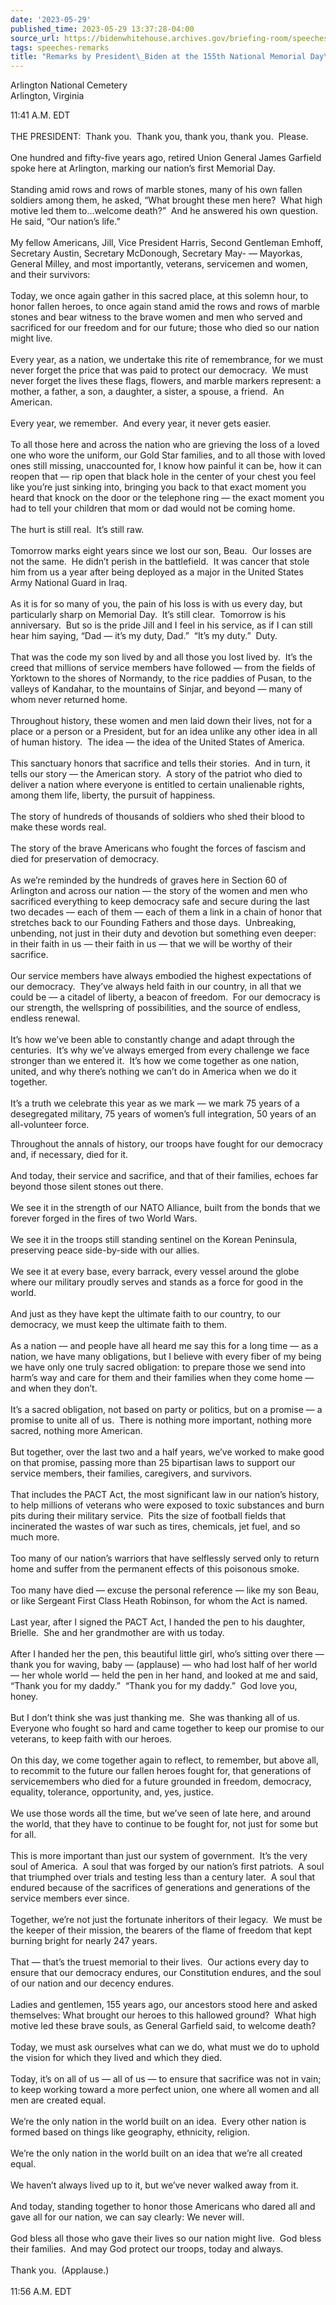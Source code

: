 ```yaml
---
date: '2023-05-29'
published_time: 2023-05-29 13:37:28-04:00
source_url: https://bidenwhitehouse.archives.gov/briefing-room/speeches-remarks/2023/05/29/remarks-by-president-biden-at-the-155th-national-memorial-day-observance/
tags: speeches-remarks
title: "Remarks by President\_Biden at the 155th National Memorial Day\_Observance"
---
```

 
Arlington National Cemetery  
Arlington, Virginia

11:41 A.M. EDT  
   
THE PRESIDENT:  Thank you.  Thank you, thank you, thank you.  Please.  
   
One hundred and fifty-five years ago, retired Union General James
Garfield spoke here at Arlington, marking our nation’s first Memorial
Day.  
   
Standing amid rows and rows of marble stones, many of his own fallen
soldiers among them, he asked, “What brought these men here?  What high
motive led them to…welcome death?”  And he answered his own question. 
He said, “Our nation’s life.”  
   
My fellow Americans, Jill, Vice President Harris, Second Gentleman
Emhoff, Secretary Austin, Secretary McDonough, Secretary May- —
Mayorkas, General Milley, and most importantly, veterans, servicemen and
women, and their survivors:  
   
Today, we once again gather in this sacred place, at this solemn hour,
to honor fallen heroes, to once again stand amid the rows and rows of
marble stones and bear witness to the brave women and men who served and
sacrificed for our freedom and for our future; those who died so our
nation might live.  
   
Every year, as a nation, we undertake this rite of remembrance, for we
must never forget the price that was paid to protect our democracy.  We
must never forget the lives these flags, flowers, and marble markers
represent: a mother, a father, a son, a daughter, a sister, a spouse, a
friend.  An American.  
   
Every year, we remember.  And every year, it never gets easier.  
   
To all those here and across the nation who are grieving the loss of a
loved one who wore the uniform, our Gold Star families, and to all those
with loved ones still missing, unaccounted for, I know how painful it
can be, how it can reopen that — rip open that black hole in the center
of your chest you feel like you’re just sinking into, bringing you back
to that exact moment you heard that knock on the door or the telephone
ring — the exact moment you had to tell your children that mom or dad
would not be coming home.  
   
The hurt is still real.  It’s still raw.  
   
Tomorrow marks eight years since we lost our son, Beau.  Our losses are
not the same.  He didn’t perish in the battlefield.  It was cancer that
stole him from us a year after being deployed as a major in the United
States Army National Guard in Iraq.  
   
As it is for so many of you, the pain of his loss is with us every day,
but particularly sharp on Memorial Day.  It’s still clear.  Tomorrow is
his anniversary.  But so is the pride Jill and I feel in his service, as
if I can still hear him saying, “Dad — it’s my duty, Dad.”  “It’s my
duty.”  Duty.  
   
That was the code my son lived by and all those you lost lived by.  It’s
the creed that millions of service members have followed — from the
fields of Yorktown to the shores of Normandy, to the rice paddies of
Pusan, to the valleys of Kandahar, to the mountains of Sinjar, and
beyond — many of whom never returned home.  
   
Throughout history, these women and men laid down their lives, not for a
place or a person or a President, but for an idea unlike any other idea
in all of human history.  The idea — the idea of the United States of
America.   
   
This sanctuary honors that sacrifice and tells their stories.  And in
turn, it tells our story — the American story.  A story of the patriot
who died to deliver a nation where everyone is entitled to certain
unalienable rights, among them life, liberty, the pursuit of
happiness.  
   
The story of hundreds of thousands of soldiers who shed their blood to
make these words real.  
   
The story of the brave Americans who fought the forces of fascism and
died for preservation of democracy.  
   
As we’re reminded by the hundreds of graves here in Section 60 of
Arlington and across our nation — the story of the women and men who
sacrificed everything to keep democracy safe and secure during the last
two decades — each of them — each of them a link in a chain of honor
that stretches back to our Founding Fathers and those days.  Unbreaking,
unbending, not just in their duty and devotion but something even
deeper: in their faith in us — their faith in us — that we will be
worthy of their sacrifice.  
   
Our service members have always embodied the highest expectations of our
democracy.  They’ve always held faith in our country, in all that we
could be — a citadel of liberty, a beacon of freedom.  For our democracy
is our strength, the wellspring of possibilities, and the source of
endless, endless renewal.  
   
It’s how we’ve been able to constantly change and adapt through the
centuries.  It’s why we’ve always emerged from every challenge we face
stronger than we entered it.  It’s how we come together as one nation,
united, and why there’s nothing we can’t do in America when we do it
together.  
   
It’s a truth we celebrate this year as we mark — we mark 75 years of a
desegregated military, 75 years of women’s full integration, 50 years of
an all-volunteer force.

Throughout the annals of history, our troops have fought for our
democracy and, if necessary, died for it.  
   
And today, their service and sacrifice, and that of their families,
echoes far beyond those silent stones out there.  
   
We see it in the strength of our NATO Alliance, built from the bonds
that we forever forged in the fires of two World Wars.  
   
We see it in the troops still standing sentinel on the Korean Peninsula,
preserving peace side-by-side with our allies.  
   
We see it at every base, every barrack, every vessel around the globe
where our military proudly serves and stands as a force for good in the
world.  
   
And just as they have kept the ultimate faith to our country, to our
democracy, we must keep the ultimate faith to them.  
   
As a nation — and people have all heard me say this for a long time — as
a nation, we have many obligations, but I believe with every fiber of my
being we have only one truly sacred obligation: to prepare those we send
into harm’s way and care for them and their families when they come home
— and when they don’t.  
   
It’s a sacred obligation, not based on party or politics, but on a
promise — a promise to unite all of us.  There is nothing more
important, nothing more sacred, nothing more American.  
   
But together, over the last two and a half years, we’ve worked to make
good on that promise, passing more than 25 bipartisan laws to support
our service members, their families, caregivers, and survivors.  
   
That includes the PACT Act, the most significant law in our nation’s
history, to help millions of veterans who were exposed to toxic
substances and burn pits during their military service.  Pits the size
of football fields that incinerated the wastes of war such as tires,
chemicals, jet fuel, and so much more.  
   
Too many of our nation’s warriors that have selflessly served only to
return home and suffer from the permanent effects of this poisonous
smoke.  
   
Too many have died — excuse the personal reference — like my son Beau,
or like Sergeant First Class Heath Robinson, for whom the Act is
named.  
   
Last year, after I signed the PACT Act, I handed the pen to his
daughter, Brielle.  She and her grandmother are with us today.  
   
After I handed her the pen, this beautiful little girl, who’s sitting
over there — thank you for waving, baby — (applause) — who had lost half
of her world — her whole world — held the pen in her hand, and looked at
me and said, “Thank you for my daddy.”  “Thank you for my daddy.”  God
love you, honey.  
   
But I don’t think she was just thanking me.  She was thanking all of
us.  Everyone who fought so hard and came together to keep our promise
to our veterans, to keep faith with our heroes.  
   
On this day, we come together again to reflect, to remember, but above
all, to recommit to the future our fallen heroes fought for, that
generations of servicemembers who died for a future grounded in freedom,
democracy, equality, tolerance, opportunity, and, yes, justice.  
   
We use those words all the time, but we’ve seen of late here, and around
the world, that they have to continue to be fought for, not just for
some but for all.  
   
This is more important than just our system of government.  It’s the
very soul of America.  A soul that was forged by our nation’s first
patriots.  A soul that triumphed over trials and testing less than a
century later.  A soul that endured because of the sacrifices of
generations and generations of the service members ever since.  
   
Together, we’re not just the fortunate inheritors of their legacy.  We
must be the keeper of their mission, the bearers of the flame of freedom
that kept burning bright for nearly 247 years.  
   
That — that’s the truest memorial to their lives.  Our actions every day
to ensure that our democracy endures, our Constitution endures, and the
soul of our nation and our decency endures.  
   
Ladies and gentlemen, 155 years ago, our ancestors stood here and asked
themselves: What brought our heroes to this hallowed ground?  What high
motive led these brave souls, as General Garfield said, to welcome
death?  
   
Today, we must ask ourselves what can we do, what must we do to uphold
the vision for which they lived and which they died.  
   
Today, it’s on all of us — all of us — to ensure that sacrifice was not
in vain; to keep working toward a more perfect union, one where all
women and all men are created equal.  
   
We’re the only nation in the world built on an idea.  Every other nation
is formed based on things like geography, ethnicity, religion.  
   
We’re the only nation in the world built on an idea that we’re all
created equal.   
   
We haven’t always lived up to it, but we’ve never walked away from it.  
   
And today, standing together to honor those Americans who dared all and
gave all for our nation, we can say clearly: We never will.  
   
God bless all those who gave their lives so our nation might live.  God
bless their families.  And may God protect our troops, today and
always.  
   
Thank you.  (Applause.)  
   
11:56 A.M. EDT  
   
   
 
